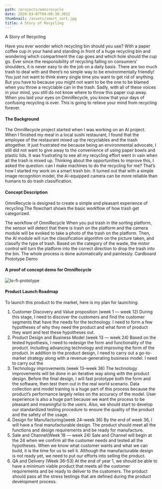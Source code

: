 ```yaml
---
path: /projects/omnirecycle
date: 2020-03-07T04:08:38.301Z
thumbnail: /assets/smart_sort.jpg
title: A Story of Recycling
---
```

 A Story of Recycling

Have you ever wonder which recycling bin should you use? With a paper coffee cup in your hand and standing in front of a huge recycling bin and wondering which compartment the cap goes and which hole should the cup go. Ever since the responsibility of recycling falling on consumers’ shoulders, it is never easy to do the job on a daily basis. There are too much trash to deal with and there’s no simple way to be environmentally friendly! You just not want to think every single time you want to get rid of anything. But you have to because you might not want to be the one to be blamed when you throw a recyclable can in the trash. Sadly, with all of these voices in your mind, you still do not know where to throw this paper cup away. When you laid your eyes on OmniRecycle, you know that your days of confusing recycling is over. This is going to relieve your mind from recycling forever.

#### The Background

The OmniRecycle project started when I was working on an AI project. When I finished my meal in a local sushi restaurant, I found that the employee of the restaurant mixed up the recyclables and the trash altogether. It just frustrated me because being an environmental advocate, I still did not want to give away to the convenience of using paper bowls and plastic lids. It was frustrating to see all my recycling effort went in vain when all the trash is mixed up. Thinking about the opportunities to improve this, I asked the question: can I make machines to do the recycling for me? That’s how I started my work on a smart trash bin. It turned out that with a simple image recognition model, the AI-equipped camera can be more reliable than humans to do trash classification.

#### Concept Description

OmniRecycle is designed to create a simple and pleasant experience of recycling.The flowchart shows the basic workflow of how trash get categorized.

The workflow of OmniRecycle When you put trash in the sorting platform, the sensor will detect that there is trash on the platform and the camera module will be evoked to take a photo of the trash on the platform. Then, the AI module will run the classification algorithm on the picture taken, and classify the type of trash. Based on the category of the waste, the motor control will turn the platform into the correct direction to drop the trash into the bin. The whole process is done automatically and painlessly. Cardboard Prototype Demo

#### A proof of concept demo for OmniRecycle

![lo-fi-prototype](/assets/prototype.jpeg)

#### Product Launch Roadmap

To launch this product to the market, here is my plan for launching.

1. Customer Discovery and Value proposition (week 1 — week 12) During this stage, I need to discover the customers and find the customer segments that have the needs for the technology. I need to form a few hypotheses of why they need the product and what form of product they want and test these hypotheses out.
2. Product Design and Business Model (week 13 — week 24) Based on the tested hypothesis, I need to redesign the form and functionality of the product. Including advancing technology and improving the form of the product. In addition to the product design, I need to carry out a go-to-market strategy along with a revenue-generating business model. I need to carry out the
3. Technology improvements (week 13–week 36) The technology improvements will be done in an iterative way along with the product design. Before the final design, I will fast prototype both the form and the software, then test them out in the real world scenario. Data collection and model training is a huge part of this process because the product’s performance largely relies on the accuracy of the model. User experience is also a huge part because we want the process to be pleasant and meaningful to the users. Also, we should start to develop our standardized testing procedure to ensure the quality of the product and the safety of the usage.
4. Design for Manufacturing(week 24–week 36) By the end of week 36, I will have a final manufacturable design. The product should meet all the functions and design requirements and be ready for manufacture.
5. Sale and Channel(Week 18 — week 24) Sale and Channel will begin at the 24 when we confirm all the customer needs and tested all the hypotheses. When we know what customer wants and what we can build, it is the time for us to sell it. Although the manufacturable design is not ready yet, we need to put our efforts into selling the product.
6. QA and Delivery (Week 36–53) At the end of year 1, we should be able to have a minimum viable product that meets all the customer requirements and be ready to deliver to the customers. The product should pass all the stress testings that are defined during the product development process.